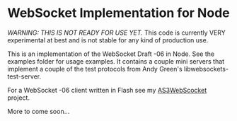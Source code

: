 WebSocket Implementation for Node
=================================

*WARNING: THIS IS NOT READY FOR USE YET.*
This code is currently VERY experimental at best and is not stable for any kind of production use.

This is an implementation of the WebSocket Draft -06 in Node.  See the examples folder for usage examples.  It contains a couple mini servers that implement a couple of the test protocols from Andy Green's libwebsockets-test-server.

For a WebSocket -06 client written in Flash see my [AS3WebScocket](https://github.com/Worlize/AS3WebSocket) project.

More to come soon...
